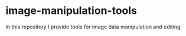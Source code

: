# image-manipulation-tools
In this repository I provide tools for image data manipulation and editing
